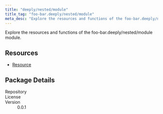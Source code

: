 ```yaml
---
title: "deeply/nested/module"
title_tag: "foo-bar.deeply/nested/module"
meta_desc: "Explore the resources and functions of the foo-bar.deeply/nested/module module."
---
```


<!-- WARNING: this file was generated by test. -->
<!-- Do not edit by hand unless you're certain you know what you are doing! -->

Explore the resources and functions of the foo-bar.deeply/nested/module module.

<h2 id="resources">Resources</h2>
<ul class="api">
    <li><a href="resource" title="Resource"><span class="symbol resource"></span>Resource</a></li>
</ul>

<h2 id="package-details">Package Details</h2>
<dl class="package-details">
	<dt>Repository</dt>
	<dd><a href=""></a></dd>
	<dt>License</dt>
	<dd></dd>
	<dt>Version</dt>
	<dd>0.0.1</dd>
</dl>


